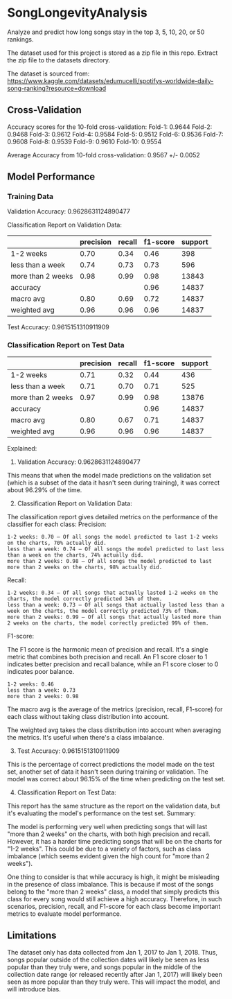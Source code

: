 # SongLongevityAnalysis
Analyze and predict how long songs stay in the top 3, 5, 10, 20, or 50 rankings.

The dataset used for this project is stored as a zip file in this repo. Extract the zip file to the datasets directory.

The dataset is sourced from: https://www.kaggle.com/datasets/edumucelli/spotifys-worldwide-daily-song-ranking?resource=download

## Cross-Validation

Accuracy scores for the 10-fold cross-validation:
Fold-1: 0.9644
Fold-2: 0.9468
Fold-3: 0.9612
Fold-4: 0.9584
Fold-5: 0.9512
Fold-6: 0.9536
Fold-7: 0.9608
Fold-8: 0.9539
Fold-9: 0.9610
Fold-10: 0.9554

Average Accuracy from 10-fold cross-validation: 0.9567 +/- 0.0052

## Model Performance

### Training Data
Validation Accuracy:  0.9628631124890477

Classification Report on Validation Data:

|                   | precision | recall | f1-score | support |
|-------------------|-----------|--------|----------|---------|
| 1-2 weeks         | 0.70      | 0.34   | 0.46     | 398     |
| less than a week  | 0.74      | 0.73   | 0.73     | 596     |
| more than 2 weeks | 0.98      | 0.99   | 0.98     | 13843   |
| accuracy          |           |        | 0.96     | 14837   |
| macro avg         | 0.80      | 0.69   | 0.72     | 14837   |
| weighted avg      | 0.96      | 0.96   | 0.96     | 14837   |

Test Accuracy: 0.9615151310911909

### Classification Report on Test Data

|                   | precision | recall | f1-score | support |
|-------------------|-----------|--------|----------|---------|
| 1-2 weeks         | 0.71      | 0.32   | 0.44     | 436     |
| less than a week  | 0.71      | 0.70   | 0.71     | 525     |
| more than 2 weeks | 0.97      | 0.99   | 0.98     | 13876   |
| accuracy          |           |        | 0.96     | 14837   |
| macro avg         | 0.80      | 0.67   | 0.71     | 14837   |
| weighted avg      | 0.96      | 0.96   | 0.96     | 14837   |

Explained:

1. Validation Accuracy: 0.9628631124890477

This means that when the model made predictions on the validation set (which is a subset of the data it hasn't seen during training), it was correct about 96.29% of the time.

2. Classification Report on Validation Data:

The classification report gives detailed metrics on the performance of the classifier for each class:
Precision:

    1-2 weeks: 0.70 — Of all songs the model predicted to last 1-2 weeks on the charts, 70% actually did.
    less than a week: 0.74 — Of all songs the model predicted to last less than a week on the charts, 74% actually did.
    more than 2 weeks: 0.98 — Of all songs the model predicted to last more than 2 weeks on the charts, 98% actually did.

Recall:

    1-2 weeks: 0.34 — Of all songs that actually lasted 1-2 weeks on the charts, the model correctly predicted 34% of them.
    less than a week: 0.73 — Of all songs that actually lasted less than a week on the charts, the model correctly predicted 73% of them.
    more than 2 weeks: 0.99 — Of all songs that actually lasted more than 2 weeks on the charts, the model correctly predicted 99% of them.

F1-score:

The F1 score is the harmonic mean of precision and recall. It's a single metric that combines both precision and recall. An F1 score closer to 1 indicates better precision and recall balance, while an F1 score closer to 0 indicates poor balance.

    1-2 weeks: 0.46
    less than a week: 0.73
    more than 2 weeks: 0.98

The macro avg is the average of the metrics (precision, recall, F1-score) for each class without taking class distribution into account.

The weighted avg takes the class distribution into account when averaging the metrics. It's useful when there's a class imbalance.

3. Test Accuracy: 0.9615151310911909

This is the percentage of correct predictions the model made on the test set, another set of data it hasn't seen during training or validation. The model was correct about 96.15% of the time when predicting on the test set.

4. Classification Report on Test Data:

This report has the same structure as the report on the validation data, but it's evaluating the model's performance on the test set.
Summary:

The model is performing very well when predicting songs that will last "more than 2 weeks" on the charts, with both high precision and recall. However, it has a harder time predicting songs that will be on the charts for "1-2 weeks". This could be due to a variety of factors, such as class imbalance (which seems evident given the high count for "more than 2 weeks").

One thing to consider is that while accuracy is high, it might be misleading in the presence of class imbalance. This is because if most of the songs belong to the "more than 2 weeks" class, a model that simply predicts this class for every song would still achieve a high accuracy. Therefore, in such scenarios, precision, recall, and F1-score for each class become important metrics to evaluate model performance.

## Limitations
The dataset only has data collected from Jan 1, 2017 to Jan 1, 2018. Thus, songs popular outside of the collection dates will 
likely be seen as less popular than they truly were, and songs popular in the middle of the collection date range (or released recently after 
Jan 1, 2017) will likely been seen as more popular than they truly were. This will impact the model, and will introduce bias.
